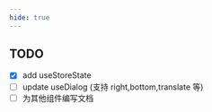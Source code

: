 ```yaml
---
hide: true
---
```


## TODO

- [x] add useStoreState
- [ ] update useDialog (支持 right,bottom,translate 等)
- [ ] 为其他组件编写文档
